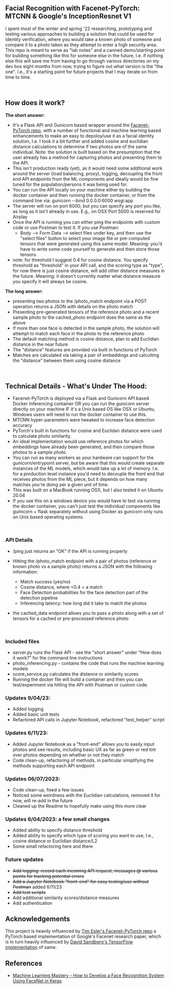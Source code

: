 ## Facial Recognition with Facenet-PyTorch: MTCNN  & Google's InceptionResnet V1
I spent most of the winter and spring '22 researching, prototyping and testing various approaches to building a solution that could be used for identity verification, where you would take a known photo of someone and compare it to a photo taken as they attempt to enter a high security area. This repo is meant to serve as "lab notes" and a canned demo/starting point for building something like this for someone else in the future, I.e. if nothing else this will save me from having to go through various directories on my dev box eight months from now, trying to figure out what version is the "the one". I.e., it's a starting point for future projects that I may iterate on from time to time.  

<br>

## How does it work? 
**The short answer:** 
* It's a Flask API and Gunicorn based wrapper around the [Facenet-PyTorch repo](https://github.com/timesler/facenet-pytorch), with a number of functional and machine learning based enhancements to make an easy to depoloy/use it as a facial identity solution, I.e. I took it a bit further and added cosine and euclidian distance calculations to determine if two photos are of the same individual. Note: the solution is built based on the presumption that the user already has a method for capturing photos and presenting them to the API. 
* This isn't production ready (yet), as it would need some additional work around the server (load balancing, proxy), logging, decoupling the front end API endpoints from the ML components and ideally would be fine tuned for the population/persons it was being used for. 
* You can run the API locally on your  machine either by building the docker container and then running the docker container, or from the command line via: gunicorn  --bind 0.0.0.0:6000  wsgi:app
* The server will run on port 6000, but you can specify any port you like, as long as it isn't already in use. E.g., on OSX Port 5000 is reserved for Airplay  
* Once the API is running you can either ping the endpoints with custom code or use Postman to test it. If you use Postman:
    * Body --> Form Data --> select files under key, and then use the "select files" button to select your image file or pre-computed tensors that were generated using this same model. Meaning: you'd have to write some code yourself to generate and then store those tensors. 
* note: for threshold I suggest 0.4 for cosine distance. You specify threshold as "threshold" in your API call, and the scoring type as "type", for now there is just cosine distance, will add other distance measures in the future. Meaning: it doesn't currently matter what distance measure you specify it will always be cosine. 

**The long answer:**
* presenting two photos to the /photo_match endpoint via a POST operation returns a JSON with details on the photo match 
* Presenting pre-generated tensors of the reference photo and a recent sample photo to the cached_photo endpoint does the same as the above 
* If more than one face is detected in the sample photo, the solution will attempt to match each face in the photo to the reference photo 
* The default matching method is cosine distance, plan to add Euclidian distance in the near future 
* The "distance" features are provided via built in functions of PyTorch 
* Matches are calculated via taking a pair of embeddings and calculting the "distance" between them using cosine distance 

<br>

## Technical Details - What's Under The Hood: 
* Facenet-PyTorch is deployed via a Flask and Gunicorn API based Docker Inferencing container OR you can run the gunicorn server directly on your machine IF it's a Unix based OS like OSX or Ubuntu, Windows users will need to run the docker container to use this. 
* MTCNN hyper-parameters were tweaked to increase face detection accuracy 
* PyTorch's built in functions for cosine and Euclidan distance were used to calculate photo similarity. 
* An ideal implementation would use reference photos for which embeddings have already been generated, and then compare those photos to a sample photo. 
* You can run as many workers as your hardware can support for the gunicorn/entrypoint server, but be aware that this would create separate instances of the ML models, which would take up a lot of memory. I.e. for a production level instance you'd need to decouple the front end that receives photos from the ML piece, but it depends on how many matches you're doing per a given unit of time. 
* This was built on a MacBook running OSX, but I also tested it on Ubuntu 20.04 
* If you use this on a windows device you would have to test via running the docker container, you can't just test the individual components like guinicorn + flask separately without using Docker as gunicorn only runs on Unix based operating systems. 


<br>

### API Details 
   * /ping just returns an "OK" if the API is running properly 
   * Hitting the /photo_match endpoint with a pair of photos (reference or known photo vs a sample photo) returns a JSON with the following information:
        * Match success (yes/no)
        * Cosine distance, where <0.4 = a match
        * Face Detection probabilities for the face detection part of the detection pipeline
        * Inferencing latency: how long did it take to match the photos 
    
   * the cached_data endpoint allows you to pass a photo along with a set of tensors for a cached or pre-processed reference photo 

<br>

### Included files 
* server.py runs the Flask API - see the "short answer" under "How does it work?" for the command line instructions 
* photo_inferencing.py - contains the code that runs the machine learning models 
* score_service.py calculates the distance or similarity scores 
* Running the docker file will build a container and then you can test/experiment via hitting the API with Postman or custom code. 

### Updates 9/04/23:
* Added logging 
* Added basic unit tests
* Refactored API calls in Jupyter Notebook, refactored "test_helper" script 

### Updates 6/11/23: 
* Added Jupyter Notebook as a "front-end" allows you to easily input photos and see results, including 
basic UX as far as green or red tint over photos depending on whether or not they match 
* Code clean-up, refactoring of methods, in particular simplifying the methods supporting each API endpoint 

### Updates 06/07/2023: 
* Code clean-up, fixed a few issues 
* Noticed some weirdness with the Euclidian calculations, removed it for now, will re-add in the future 
* Cleaned up the Readme to hopefully make using this more clear 

### Updates 6/04/2023: a few small changes 
* Added ability to specify distance threshold 
* Added ability to specify which type of scoring you want to use, I.e., cosine distance or Euclidian distance/L2 
* Some small refactoring here and there 

### Future updates 
* ~~Add logging: record each incoming API request, messages @ various points for tracking potential errors~~ 
* ~~Add a Jupyter Notebook "front-end" for easy testing/use without Postman~~ added 6/11/23
* ~~Add test scripts~~ 
* Add additional similarity scores/distance measures
* Add authentication  
    

## Acknowledgements 
This project is heavily influenced by [Tim Esler's Facenet-PyTorch repo](https://github.com/timesler/facenet-pytorch) a PyTorch based implementation of Google's Facenet research paper, which is in turn heavily influenced by [David Sandberg's TensorFlow implementation](https://github.com/davidsandberg/facenet) of same. 

## References 
* [Machine Learning Mastery - How to Develop a Face Recognition System Using FaceNet in Keras](https://machinelearningmastery.com/how-to-develop-a-face-recognition-system-using-facenet-in-keras-and-an-svm-classifier/) 